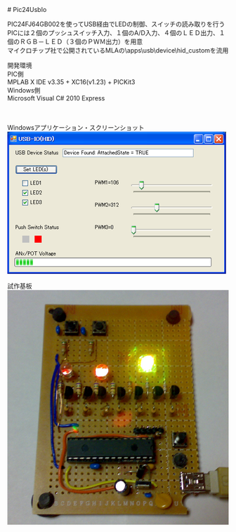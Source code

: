 <meta http-equiv="Content-Type" content="text/html; charset=utf-8">
# Pic24UsbIo
<p>
PIC24FJ64GB002を使ってUSB経由でLEDの制御、スイッチの読み取りを行う<br>
PICには２個のプッシュスイッチ入力、１個のA/D入力、４個のＬＥＤ出力、１個のＲＧＢ－ＬＥＤ（３個のＰＷＭ出力）を用意<br>
<href a="http://www.microchip.com/ja/mplab/microchip-libraries-for-applications">
マイクロチップ社で公開されているMLA</a>の\apps\usb\device\hid_customを流用<br>
</p>
<p>
開発環境<br>
PIC側<br>
MPLAB X IDE v3.35 + XC16(v1.23) + PICKit3<br>
Windows側<br>
Microsoft Visual C# 2010 Express<br>
<br>
<br>
</p>
<p>
Windowsアプリケーション・スクリーンショット<br>
<img src="image/image1.png"><br>
</p>
<p>
試作基板<br>
<img src="image/image2.png" width="512"><br>
</p>
